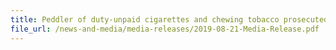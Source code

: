 ```yaml
---
title: Peddler of duty-unpaid cigarettes and chewing tobacco prosecuted and sentenced to 19 months and 11 weeks’ jail
file_url: /news-and-media/media-releases/2019-08-21-Media-Release.pdf
---
```

